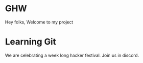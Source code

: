 # GHW

Hey folks,
Welcome to my project

# Learning Git

We are celebrating a week long hacker festival. Join us in discord.